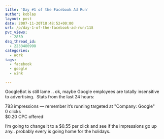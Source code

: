 ```yaml
---
title: 'Day #1 of the Facebook Ad Run'
author: koblas
layout: post
date: 2007-11-20T18:48:52+00:00
url: /p/day-1-of-the-facebook-ad-run/118
pvc_views:
  - 2859
dsq_thread_id:
  - 2233480998
categories:
  - Work
tags:
  - facebook
  - google
  - wink

---
```

GoogleBot is still lame .. ok, maybe Google employees are totally insensitive to advertising.&#160; Stats from the last 24 hours:

783 impressions &#8212; remember it&#8217;s running targeted at "Company: Google"   
0 clicks   
$0.20 CPC offered

I&#8217;m going to change it to a $0.55 per click and see if the impressions go up any.. probably every is going home for the holidays.

